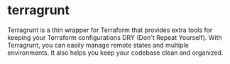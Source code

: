 # terragrunt
Terragrunt is a thin wrapper for Terraform that provides extra tools for keeping your Terraform configurations DRY (Don't Repeat Yourself). With Terragrunt, you can easily manage remote states and multiple environments. It also helps you keep your codebase clean and organized.
